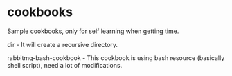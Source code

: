 # cookbooks
Sample cookbooks, only for self learning when getting time.

dir - It will create a recursive directory. 

rabbitmq-bash-cookbook - This cookbook is using bash resource (basically shell script), need a lot of modifications.
